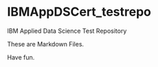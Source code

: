 # IBMAppDSCert_testrepo
IBM Applied Data Science Test Repository

These are Markdown Files.

Have fun.
